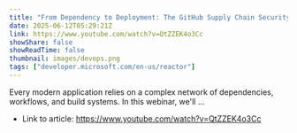 ```yaml
---
title: "From Dependency to Deployment: The GitHub Supply Chain Security Journey"
date: 2025-06-12T05:29:21Z
link: https://www.youtube.com/watch?v=QtZZEK4o3Cc
showShare: false
showReadTime: false
thumbnail: images/devops.png
tags: ["developer.microsoft.com/en-us/reactor"]
---
```

Every modern application relies on a complex network of dependencies, workflows, and build systems. In this webinar, we'll ...

- Link to article: https://www.youtube.com/watch?v=QtZZEK4o3Cc